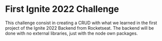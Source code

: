 # First Ignite 2022 Challenge

This challenge consist in creating a CRUD with what we learned in the first project of the Ignite 2022 Backend from Rocketseat. The backend will be done with no external libraries, just with the node own packages.